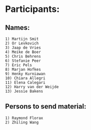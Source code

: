 # Participants:

## Names:

	1) Martijn Smit	
	2) Or Levkovich
	3) Jaap de Vries
	4) Meike de Boer
	5) Chris Behrens
	6) Stefanie Peer
	7) Eric Pels
	8) Marjan Hofkes
	9) Henky Kurniawan
	10) Chiara Allegri
	11) Elena Calegari
	12) Harry van der Weijde
	13) Jessie Bakens
	
## Persons to send material:

	1) Raymond Florax
	2) Zhiling Wang
